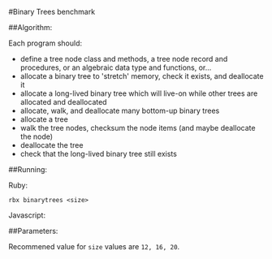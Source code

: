 #Binary Trees benchmark

##Algorithm:

Each program should: 

* define a tree node class and methods, a tree node record and procedures, or an algebraic data type and functions, or…
* allocate a binary tree to 'stretch' memory, check it exists, and deallocate it
* allocate a long-lived binary tree which will live-on while other trees are allocated and deallocated
* allocate, walk, and deallocate many bottom-up binary trees
* allocate a tree
* walk the tree nodes, checksum the node items (and maybe deallocate the node)
* deallocate the tree
* check that the long-lived binary tree still exists

##Running:

Ruby:

    rbx binarytrees <size>

Javascript:

##Parameters:

Recommened value for `size` values are `12, 16, 20`.  


